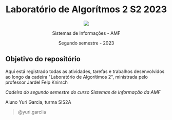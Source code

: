 # <h1 align="center"> **Laboratório de Algorítmos 2 S2 2023** </h1>
<p align="center">
  <img src="https://s3.dualstack.us-east-2.amazonaws.com/pythondotorg-assets/media/community/logos/python-logo-only.png">
</p>


<p align="center">
  Sistemas de Informações - AMF
</p>
<p align="center">
  Segundo semestre - 2023
</p>

## **Objetivo do repositório** ##

Aqui está registrado todas as atividades, tarefas e trabalhos desenvolvidos ao longo da cadeira "Laboratório de Algorítimos 2", ministrada pelo professor Jardel Felp Knirsch

*Cadeira do segundo semestre do curso Sistemas de Informação da AMF*

Aluno Yuri Garcia, turma SIS2A


> @yuri.garciia
